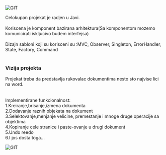 ![GIT](https://user-images.githubusercontent.com/72273445/95774678-23932780-0cc1-11eb-98e4-d11745fe1032.jpg)


Celokupan projekat je radjen u Javi.<br><br>
Koriscena je komponent bazirana arhitektura(Sa komponentom mozemo komunicirati iskljucivo budem interfejsa)<br><br>
Dizajn sabloni koji su korisceni su :MVC, Observer, Singleton, ErrorHandler, State, Factory, Command<br><br>


### Vizija projekta

Projekat treba da predstavlja rukovalac dokumentima nesto sto najvise lici na word.<br><br><br>
Implementirane funkcionalnost:<br>
1.Kreiranje,brisanje,izmena dokumenta<br>
2.Dodavanje raznih objekata na dokument<br>
3.Selektovanje,menjanje velicine, premestanje i mnoge druge operacije sa objektima<br>
4.Kopiranje cele stranice i paste-ovanje u drugi dokument<br>
5.Undo reedo<br>
6.I jos dosta toga...

![GIT](https://i.ibb.co/1nndPhv/rudok-Example2.jpg)                                            

